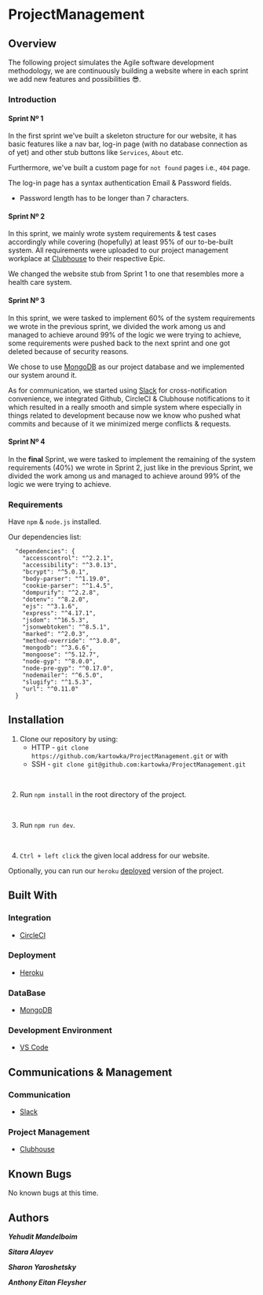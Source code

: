 # ProjectManagement

## Overview
The following project simulates the Agile software development methodology, we are continuously building a website where in each sprint we add new features and possibilities :sunglasses:.

### Introduction
#### Sprint Nº 1
In the first sprint we've built a skeleton structure for our website, it has basic features like a nav bar, log-in page (with no database connection as of yet) and other stub buttons like `Services`, `About` etc.

Furthermore, we've built a custom page for `not found` pages i.e., `404` page.

The log-in page has a syntax authentication Email & Password fields.
- Password length has to be longer than 7 characters.


#### Sprint Nº 2
In this sprint, we mainly wrote system requirements & test cases accordingly while covering (hopefully) at least 95% of our to-be-built system. All requirements were uploaded to our project management workplace at [Clubhouse](https://clubhouse.io/) to their respective Epic.

We changed the website stub from Sprint 1 to one that resembles more a health care system.

#### Sprint Nº 3
In this sprint, we were tasked to implement 60% of the system requirements we wrote in the previous sprint, we divided the work among us and managed to achieve around 99% of the logic we were trying to achieve, some requirements were pushed back to the next sprint and one got deleted because of security reasons.

We chose to use [MongoDB](https://www.mongodb.com/) as our project database and we implemented our system around it.

As for communication, we started using [Slack](https://slack.com/) for cross-notification convenience, we integrated Github, CircleCI & Clubhouse notifications to it which resulted in a really smooth and simple system where especially in things related to development because now we know who pushed what commits and because of it we minimized merge conflicts & requests.
 
#### Sprint Nº 4
In the **final** Sprint, we were tasked to implement the remaining of the system requirements (40%) we wrote in Sprint 2, just like in the previous Sprint, we divided the work among us and managed to achieve around 99% of the logic we were trying to achieve.

### Requirements
Have `npm` & `node.js` installed.

Our dependencies list:
```
  "dependencies": {
    "accesscontrol": "^2.2.1",
    "accessibility": "^3.0.13",
    "bcrypt": "^5.0.1",
    "body-parser": "^1.19.0",
    "cookie-parser": "^1.4.5",
    "dompurify": "^2.2.8",
    "dotenv": "^8.2.0",
    "ejs": "^3.1.6",
    "express": "^4.17.1",
    "jsdom": "^16.5.3",
    "jsonwebtoken": "^8.5.1",
    "marked": "^2.0.3",
    "method-override": "^3.0.0",
    "mongodb": "^3.6.6",
    "mongoose": "^5.12.7",
    "node-gyp": "^8.0.0",
    "node-pre-gyp": "^0.17.0",
    "nodemailer": "^6.5.0",
    "slugify": "^1.5.3",
    "url": "^0.11.0"
  }
```
## Installation
1. Clone our repository by using:
    * HTTP - `git clone https://github.com/kartowka/ProjectManagement.git` or with
    * SSH - `git clone git@github.com:kartowka/ProjectManagement.git`
<br/>

2. Run `npm install` in the root directory of the project.
<br/>

3. Run `npm run dev`.
<br/>

4. `Ctrl + left click` the given local address for our website.

Optionally, you can run our `heroku` [deployed](https://projectmanagmentsce.herokuapp.com/) version of the project.
## Built With
### Integration
- [CircleCI](https://circleci.com/)
### Deployment
- [Heroku](https://www.heroku.com/)
### DataBase
- [MongoDB](https://www.mongodb.com/)
### Development Environment
- [VS Code](https://code.visualstudio.com/)

## Communications & Management
### Communication
- [Slack](https://slack.com/)
### Project Management
- [Clubhouse](https://clubhouse.io/)
## Known Bugs
No known bugs at this time.
## Authors
___Yehudit Mandelboim___

___Sitara Alayev___

___Sharon Yaroshetsky___

___Anthony Eitan Fleysher___
